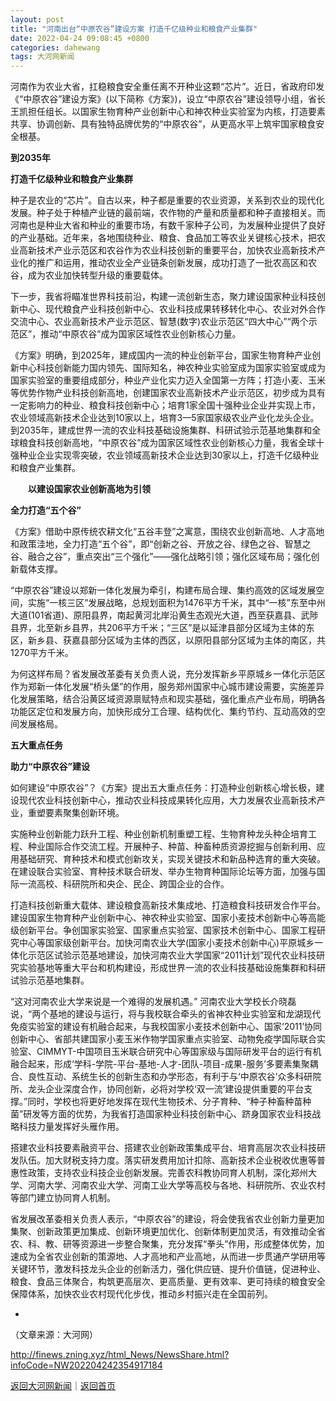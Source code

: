 ```yaml
---
layout: post
title: "河南出台“中原农谷”建设方案 打造千亿级种业和粮食产业集群"
date: 2022-04-24 09:08:45 +0800
categories: dahewang
tags: 大河网新闻
---
```

<p>河南作为农业大省，扛稳粮食安全重任离不开种业这颗“芯片”。近日，省政府印发《“中原农谷”建设方案》(以下简称《方案》)，设立“中原农谷”建设领导小组，省长王凯担任组长。以国家生物育种产业创新中心和神农种业实验室为内核，打造要素共享、协调创新、具有独特品牌优势的“中原农谷”，从更高水平上筑牢国家粮食安全根基。</p><p><strong>到2035年</strong></p><p><strong>打造千亿级种业和粮食产业集群</strong></p><p>种子是农业的“芯片”。自古以来，种子都是重要的农业资源，关系到农业的现代化发展。种子处于种植产业链的最前端，农作物的产量和质量都和种子直接相关。而河南也是种业大省和种业的重要市场，有数千家种子公司，为发展种业提供了良好的产业基础。近年来，各地围绕种业、粮食、食品加工等农业关键核心技术，把农业高新技术产业示范区和农谷作为农业科技创新的重要平台，加快农业高新技术产业化的推广和运用，推动农业全产业链条创新发展，成功打造了一批农高区和农谷，成为农业加快转型升级的重要载体。</p><p>下一步，我省将瞄准世界科技前沿，构建一流创新生态，聚力建设国家种业科技创新中心、现代粮食产业科技创新中心、农业科技成果转移转化中心、农业对外合作交流中心、农业高新技术产业示范区、智慧(数字)农业示范区“四大中心”“两个示范区”，推动“中原农谷”成为国家区域性农业创新核心力量。</p><p>《方案》明确，到2025年，建成国内一流的种业创新平台，国家生物育种产业创新中心科技创新能力国内领先、国际知名，神农种业实验室成为国家实验室或成为国家实验室的重要组成部分，种业产业化实力迈入全国第一方阵；打造小麦、玉米等优势作物产业科技创新高地，创建国家农业高新技术产业示范区，初步成为具有一定影响力的种业、粮食科技创新中心；培育1家全国十强种业企业并实现上市，农业领域高新技术企业达到10家以上，培育3—5家国家级农业产业化龙头企业。到2035年，建成世界一流的农业科技基础设施集群、科研试验示范基地集群和全球粮食科技创新高地，“中原农谷”成为国家区域性农业创新核心力量，我省全球十强种业企业实现零突破，农业领域高新技术企业达到30家以上，打造千亿级种业和粮食产业集群。</p><p>　<strong>　以建设国家农业创新高地为引领</strong></p><p><strong>全力打造“五个谷”</strong></p><p>《方案》借助中原传统农耕文化“五谷丰登”之寓意，围绕农业创新高地、人才高地和政策洼地，全力打造“五个谷”，即“创新之谷、开放之谷、绿色之谷、智慧之谷、融合之谷”，重点突出“三个强化”——强化战略引领；强化区域布局；强化创新载体支撑。</p><p>“中原农谷”建设以郑新一体化发展为牵引，构建布局合理、集约高效的区域发展空间，实施“一核三区”发展战略，总规划面积为1476平方千米，其中“一核”东至中州大道(101省道)、原阳县界，南起黄河北岸沿黄生态观光大道，西至获嘉县、武陟县界，北至新乡县界，共206平方千米；“三区”是以延津县部分区域为主体的东区，新乡县、获嘉县部分区域为主体的西区，以原阳县部分区域为主体的南区，共1270平方千米。</p><p>为何这样布局？省发展改革委有关负责人说，充分发挥新乡平原城乡一体化示范区作为郑新一体化发展“桥头堡”的作用，服务郑州国家中心城市建设需要，实施差异化发展策略，结合沿黄区域资源禀赋特点和现实基础，强化重点产业布局，明确各功能区定位和发展方向，加快形成分工合理、结构优化、集约节约、互动高效的空间发展格局。</p><p><strong>五大重点任务</strong></p><p><strong>助力“中原农谷”建设</strong></p><p>如何建设“中原农谷”？《方案》提出五大重点任务：打造种业创新核心增长极，建设现代农业科技创新中心，推动农业科技成果转化应用，大力发展农业高新技术产业，重塑要素聚集创新环境。</p><p>实施种业创新能力跃升工程、种业创新机制重塑工程、生物育种龙头种企培育工程、种业国际合作交流工程。开展种子、种苗、种畜种质资源挖掘与创新利用、应用基础研究、育种技术和模式创新攻关，实现关键技术和新品种选育的重大突破。在建设联合实验室、育种技术联合研发、举办生物育种国际论坛等方面，加强与国际一流高校、科研院所和央企、民企、跨国企业的合作。</p><p>打造科技创新重大载体、建设粮食高新技术集成地、打造粮食科技研发合作平台。建设国家生物育种产业创新中心、神农种业实验室、国家小麦技术创新中心等高能级创新平台。争创国家实验室、国家重点实验室、国家技术创新中心、国家工程研究中心等国家级创新平台。加快河南农业大学(国家小麦技术创新中心)平原城乡一体化示范区试验示范基地建设，加快河南农业大学国家“2011计划”现代农业科技研究实验基地等重大平台和机构建设，形成世界一流的农业科技基础设施集群和科研试验示范基地集群。</p><p>“这对河南农业大学来说是一个难得的发展机遇。” 河南农业大学校长介晓磊说，“两个基地的建设与运行，将与我校联合牵头的省神农种业实验室和龙湖现代免疫实验室的建设有机融合起来，与我校国家小麦技术创新中心、国家‘2011’协同创新中心、省部共建国家小麦玉米作物学国家重点实验室、动物免疫学国际联合实验室、CIMMYT-中国项目玉米联合研究中心等国家级与国际研发平台的运行有机融合起来，形成‘学科-学院-平台-基地-人才-团队-项目-成果-服务’多要素集聚耦合、良性互动、系统生长的创新生态和办学形态，有利于与‘中原农谷’众多科研院所、龙头企业深度合作，协同创新，必将对学校‘双一流’建设提供重要的平台支撑。”同时，学校也将更好地发挥在现代生物技术、分子育种、“种子种畜种苗种菌”研发等方面的优势，为我省打造国家种业科技创新中心、跻身国家农业科技战略科技力量发挥好头雁作用。</p><p>搭建农业科技要素融资平台、搭建农业创新政策集成平台、培育高层次农业科技研发队伍。加大财税支持力度。落实研发费用加计扣除、高新技术企业税收优惠等普惠性政策，支持农业科技企业创新发展。完善农科教协同育人机制，深化郑州大学、河南大学、河南农业大学、河南工业大学等高校与各地、科研院所、农业农村等部门建立协同育人机制。</p><p>省发展改革委相关负责人表示，“中原农谷”的建设，将会使我省农业创新力量更加集聚、创新政策更加集成、创新环境更加优化、创新体制更加灵活，有效推动全省农、科、教、研等资源进一步整合聚集，充分发挥“拳头”作用，形成整体优势，加速成为全省农业创新的策源地、人才高地和产业高地，从而进一步贯通产学研用等关键环节，激发科技龙头企业的创新活力，强化供应链、提升价值链，促进种业、粮食、食品三体聚合，构筑更高层次、更高质量、更有效率、更可持续的粮食安全保障体系，加快农业农村现代化步伐，推动乡村振兴走在全国前列。</p><ul><li></li></ul><p class="em_media">（文章来源：大河网）</p>

<http://finews.zning.xyz/html_News/NewsShare.html?infoCode=NW202204242354917184>

[返回大河网新闻](//finews.withounder.com/category/dahewang.html)｜[返回首页](//finews.withounder.com/)